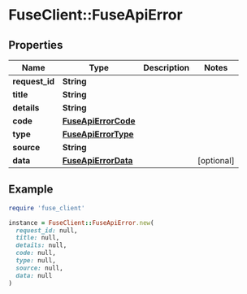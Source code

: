 # FuseClient::FuseApiError

## Properties

| Name | Type | Description | Notes |
| ---- | ---- | ----------- | ----- |
| **request_id** | **String** |  |  |
| **title** | **String** |  |  |
| **details** | **String** |  |  |
| **code** | [**FuseApiErrorCode**](FuseApiErrorCode.md) |  |  |
| **type** | [**FuseApiErrorType**](FuseApiErrorType.md) |  |  |
| **source** | **String** |  |  |
| **data** | [**FuseApiErrorData**](FuseApiErrorData.md) |  | [optional] |

## Example

```ruby
require 'fuse_client'

instance = FuseClient::FuseApiError.new(
  request_id: null,
  title: null,
  details: null,
  code: null,
  type: null,
  source: null,
  data: null
)
```

